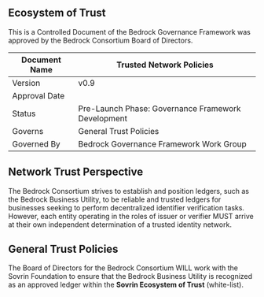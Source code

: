 ## Ecosystem of Trust

This is a Controlled Document of the Bedrock Governance Framework was approved by the Bedrock Consortium Board of Directors.

| Document Name | Trusted Network Policies |
| --- | --- |
| Version | v0.9 |
| Approval Date | |
| Status | Pre-Launch Phase: Governance Framework Development |
| Governs |General Trust Policies  |
| Governed By | Bedrock Governance Framework Work Group |

## Network Trust Perspective
The Bedrock Consortium strives to establish and position ledgers, such as the Bedrock Business Utility, to be reliable and trusted ledgers for businesses seeking to perform decentralized identifier verification tasks. However, each entity operating in the roles of issuer or verifier MUST arrive at their own independent determination of a trusted identity network.

## General Trust Policies
The Board of Directors for the Bedrock Consortium WILL work with the Sovrin Foundation to ensure that the Bedrock Business Utility is recognized as an approved ledger within the **Sovrin Ecosystem of Trust** (white-list).
